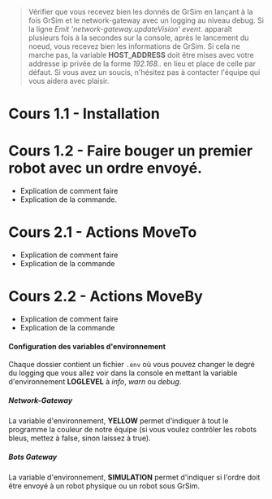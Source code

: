 > Vérifier que vous recevez bien les donnés de GrSim en lançant à la fois GrSim et le network-gateway avec un logging au niveau debug. Si la ligne _Emit 'network-gateway.updateVision' event._ apparaît plusieurs fois à la secondes sur la console, après le lancement du noeud, vous recevez bien les informations de GrSim. Si cela ne marche pas, la variable **HOST_ADDRESS** doit être mises avec votre addresse ip privée de la forme _192.168.*.*_ en lieu et place de celle par défaut. Si vous avez un soucis, n'hésitez pas à contacter l'équipe qui vous aidera avec plaisir. 



# Cours 1.1 - Installation 
# Cours 1.2 - Faire bouger un premier robot avec un ordre envoyé.
- Explication de comment faire
- Explication de la commande.
# Cours 2.1 - Actions MoveTo
- Explication de comment faire
- Explication de la commande
# Cours 2.2 - Actions MoveBy
- Explication de comment faire
- Explication de la commande


#### Configuration des variables d'environnement

Chaque dossier contient un fichier `.env` où vous pouvez changer le degré du logging que vous allez voir dans la console en mettant la variable d'environnement **LOGLEVEL** à _info_, _warn_ ou _debug_.

##### Network-Gateway

La variable d'environnement, **YELLOW** permet d'indiquer à tout le programme la couleur de notre équipe (si vous voulez contrôler les robots bleus, mettez à false, sinon laissez à true).

##### Bots Gateway

La variable d'environnement, **SIMULATION** permet d'indiquer si l'ordre doit être envoyé à un robot physique ou un robot sous GrSim.

